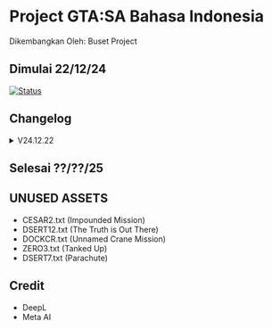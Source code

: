 # Project GTA:SA Bahasa Indonesia
Dikembangkan Oleh: Buset Project
## Dimulai 22/12/24
[![Status](https://badges.crowdin.net/gtasa/localized.svg)](https://crowdin.com/project/gtasa)
## Changelog
<details>
<summary>V24.12.22</summary>

  - RAW Upload
</details>

## Selesai ??/??/25

## UNUSED ASSETS
- CESAR2.txt (Impounded Mission)
- DSERT12.txt (The Truth is Out There)
- DOCKCR.txt (Unnamed Crane Mission)
- ZERO3.txt (Tanked Up)
- DSERT7.txt (Parachute)

## Credit
- DeepL
- Meta AI
